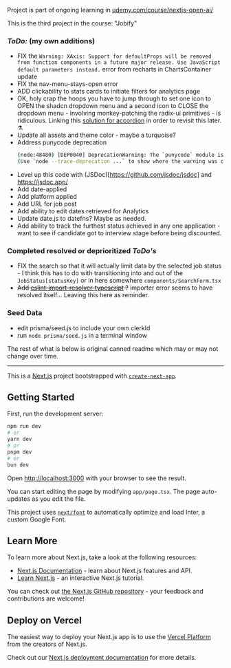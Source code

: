 Project is part of ongoing learning in [udemy.com/course/nextjs-open-ai/](udemy.com/course/nextjs-open-ai/)

This is the third project in the course: "Jobify"

### *ToDo:* (my own additions)

- FIX the `Warning: XAxis: Support for defaultProps will be removed from function components in a future major release. Use JavaScript default parameters instead.` error from recharts in ChartsContainer update
- FIX the nav-menu-stays-open error
- ADD clickability to stats cards to initiate filters for analytics page
- OK, holy crap the hoops you have to jump through to set one icon to OPEN the shadcn dropdown menu and a second icon to CLOSE the dropdown menu - involving monkey-patching the radix-ui primitives - is ridiculous. Linking this [solution for accordion](https://github.com/shadcn-ui/ui/issues/1133) in order to revisit this later. :alembic:
- Update all assets and theme color - maybe a turquoise?
- Address punycode deprecation
  ```sh
  (node:48480) [DEP0040] DeprecationWarning: The `punycode` module is deprecated. Please use a userland alternative instead.
  (Use `node --trace-deprecation ...` to show where the warning was created)
  ```
- Level up this code with (JSDoc)[https://github.com/jsdoc/jsdoc] and https://jsdoc.app/ 
- Add date-applied
- Add platform applied
- Add URL for job post
- Add ability to edit dates retrieved for Analytics
- Update date.js to datefns? Maybe as needed.
- Add ability to track the furthest status achieved in any one application - want to see if candidate got to interview stage before being discounted.

### Completed resolved or deprioritized *ToDo's*
- FIX the search so that it will actually limit data by the selected job status - I think this has to do with transitioning into and out of the `JobStatus[statusKey]` or in here somewhere `components/SearchForm.tsx`
- ~~Add [eslint-import-resolver-typescript](https://www.npmjs.com/package/eslint-import-resolver-typescript) ?~~ importer error seems to have resolved itself... Leaving this here as reminder.

### Seed Data

- edit prisma/seed.js to include your own clerkId
- run `node prisma/seed.js` in a terminal window

The rest of what is below is original canned readme which may or may not change over time.

---

This is a [Next.js](https://nextjs.org/) project bootstrapped with [`create-next-app`](https://github.com/vercel/next.js/tree/canary/packages/create-next-app).

## Getting Started

First, run the development server:

```bash
npm run dev
# or
yarn dev
# or
pnpm dev
# or
bun dev
```

Open [http://localhost:3000](http://localhost:3000) with your browser to see the result.

You can start editing the page by modifying `app/page.tsx`. The page auto-updates as you edit the file.

This project uses [`next/font`](https://nextjs.org/docs/basic-features/font-optimization) to automatically optimize and load Inter, a custom Google Font.

## Learn More

To learn more about Next.js, take a look at the following resources:

- [Next.js Documentation](https://nextjs.org/docs) - learn about Next.js features and API.
- [Learn Next.js](https://nextjs.org/learn) - an interactive Next.js tutorial.

You can check out [the Next.js GitHub repository](https://github.com/vercel/next.js/) - your feedback and contributions are welcome!

## Deploy on Vercel

The easiest way to deploy your Next.js app is to use the [Vercel Platform](https://vercel.com/new?utm_medium=default-template&filter=next.js&utm_source=create-next-app&utm_campaign=create-next-app-readme) from the creators of Next.js.

Check out our [Next.js deployment documentation](https://nextjs.org/docs/deployment) for more details.
